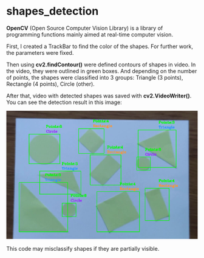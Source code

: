 # shapes_detection

**OpenCV** (Open Source Computer Vision Library) is a library of programming functions mainly aimed at real-time computer vision.

First, I created a TrackBar to find the color of the shapes. For further work, the parameters were fixed.

Then using **cv2.findContour()** were defined contours of shapes in video. In the video, they were outlined in green boxes.
And depending on the number of points, the shapes were classified into 3 groups: Triangle (3 points), Rectangle (4 points), Circle (other).

After that, video with detected shapes was saved with **cv2.VideoWriter()**. You can see the detection result in this image:

![plot](detected_shapes.PNG)

This code may misclassify shapes if they are partially visible.
